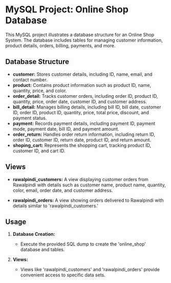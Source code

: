 # MySQL Project: Online Shop Database

This MySQL project illustrates a database structure for an Online Shop System. The database includes tables for managing customer information, product details, orders, billing, payments, and more.

## Database Structure

- **customer:** Stores customer details, including ID, name, email, and contact number.
- **product:** Contains product information such as product ID, name, quantity, price, and color.
- **order_detail:** Tracks customer orders, including order ID, product ID, quantity, price, order date, customer ID, and customer address.
- **bill_detail:** Manages billing details, including bill ID, bill date, customer ID, order ID, product ID, quantity, price, total price, discount, and payment status.
- **payment:** Records payment details, including payment ID, payment mode, payment date, bill ID, and payment amount.
- **order_return:** Handles order return information, including return ID, order ID, customer ID, return date, product ID, and return amount.
- **shoping_cart:** Represents the shopping cart, tracking product ID, customer ID, and cart ID.

## Views

- **rawalpindi_customers:** A view displaying customer orders from Rawalpindi with details such as customer name, product name, quantity, color, email, order date, and customer address.

- **rawalpindi_orders:** A view showing orders delivered to Rawalpindi with details similar to 'rawalpindi_customers.'

## Usage

1. **Database Creation:**
   - Execute the provided SQL dump to create the 'online_shop' database and tables.

2. **Views:**
   - Views like 'rawalpindi_customers' and 'rawalpindi_orders' provide convenient access to specific data sets.
